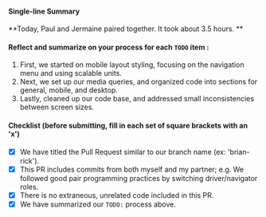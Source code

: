 #### Single-line Summary
**Today, Paul and Jermaine paired together. It took about 3.5 hours. **

#### Reflect and summarize on your process for each `TODO` item :  
  1. First, we started on mobile layout styling, focusing on the navigation menu and using scalable units.
  2. Next, we set up our media queries, and organized code into sections for general, mobile, and desktop.
  3. Lastly, cleaned up our code base, and addressed small inconsistencies between screen sizes.

#### Checklist (before submitting, fill in each set of square brackets with an 'x')
- [x] We have titled the Pull Request similar to our branch name (ex: 'brian-rick').
- [x] This PR includes commits from both myself and my partner; e.g. We followed good pair programming practices by switching driver/navigator roles.
- [x] There is no extraneous, unrelated code included in this PR.
- [x] We have summarized our `TODO:` process above.
